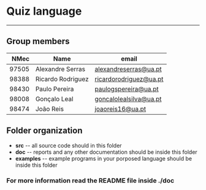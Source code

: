 # Quiz language

-----

## Group members

| NMec | Name | email |
|--:|---|---|
| 97505 | Alexandre Serras | alexandreserras@ua.pt |
| 98388 | Ricardo Rodriguez | ricardorodriguez@ua.pt |
| 98430 | Paulo Pereira | paulogspereira@ua.pt |
| 98008 | Gonçalo Leal | goncalolealsilva@ua.pt |
| 98474 | João Reis | joaoreis16@ua.pt |

## Folder organization

- **src** -- all source code should in this folder
- **doc** -- reports and any other documentation should be inside this folder
- **examples** -- example programs in your porposed language should be inside this folder

### For more information read the README file inside ./doc
